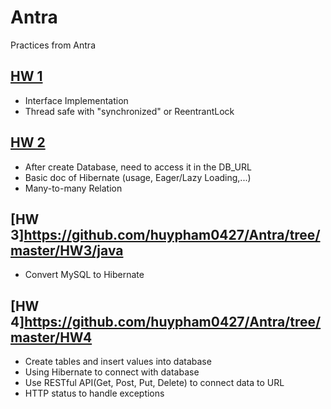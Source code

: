 # Antra
Practices from Antra

## [HW 1](https://github.com/huypham0427/Antra/tree/master/HW1)
- Interface Implementation
- Thread safe with "synchronized" or ReentrantLock

## [HW 2](https://github.com/huypham0427/Antra/tree/master/HW2)
- After create Database, need to access it in the DB_URL
- Basic doc of Hibernate (usage, Eager/Lazy Loading,...)
- Many-to-many Relation


## [HW 3]https://github.com/huypham0427/Antra/tree/master/HW3/java
- Convert MySQL to Hibernate 


## [HW 4]https://github.com/huypham0427/Antra/tree/master/HW4
- Create tables and insert values into database
- Using Hibernate to connect with database
- Use RESTful API(Get, Post, Put, Delete) to connect data to URL 
- HTTP status to handle exceptions

